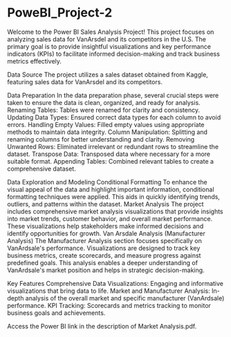 # PoweBI_Project-2
Welcome to the Power BI Sales Analysis Project! 
This project focuses on analyzing sales data for VanArsdel and its competitors in the U.S. 
The primary goal is to provide insightful visualizations and key performance indicators (KPIs) to facilitate informed decision-making and track business metrics effectively.

Data Source
The project utilizes a sales dataset obtained from Kaggle, featuring sales data for VanArsdel and its competitors. 

Data Preparation
In the data preparation phase, several crucial steps were taken to ensure the data is clean, organized, and ready for analysis.
Renaming Tables: Tables were renamed for clarity and consistency.
Updating Data Types: Ensured correct data types for each column to avoid errors.
Handling Empty Values: Filled empty values using appropriate methods to maintain data integrity.
Column Manipulation: Splitting and renaming columns for better understanding and clarity.
Removing Unwanted Rows: Eliminated irrelevant or redundant rows to streamline the dataset.
Transpose Data: Transposed data where necessary for a more suitable format.
Appending Tables: Combined relevant tables to create a comprehensive dataset.

Data Exploration and Modeling
Conditional Formatting
To enhance the visual appeal of the data and highlight important information, conditional formatting techniques were applied. 
This aids in quickly identifying trends, outliers, and patterns within the dataset.
Market Analysis
The project includes comprehensive market analysis visualizations that provide insights into market trends, customer behavior, and overall market performance. 
These visualizations help stakeholders make informed decisions and identify opportunities for growth.
Van Arsdale Analysis (Manufacturer Analysis)
The Manufacturer Analysis section focuses specifically on VanArdsale's performance. 
Visualizations are designed to track key business metrics, create scorecards, and measure progress against predefined goals. 
This analysis enables a deeper understanding of VanArdsale's market position and helps in strategic decision-making.

Key Features
Comprehensive Data Visualizations: Engaging and informative visualizations that bring data to life.
Market and Manufacturer Analysis: In-depth analysis of the overall market and specific manufacturer (VanArdsale) performance.
KPI Tracking: Scorecards and metrics tracking to monitor business goals and achievements.

Access the Power BI link in the description of Market Analysis.pdf.
